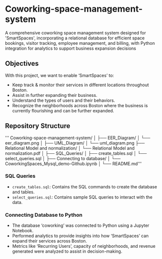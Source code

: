 # Coworking-space-management-system
A comprehensive coworking space management system designed for 'SmartSpaces', incorporating a relational database for efficient space bookings, visitor tracking, employee management, and billing, with Python integration for analytics to support business expansion decisions


## Objectives
With this project, we want to enable ‘SmartSpaces’ to:
- Keep track & monitor their services in different locations throughout Boston.
- Assist in further expanding their business.
- Understand the types of users and their behaviors.
- Recognize the neighborhoods across Boston where the business is currently flourishing and can be further expanded.

## Repository Structure
'''
Coworking-space-management-system/
│
├── EER_Diagram/
│ └── eer_diagram.png
│
├── UML_Diagram/
│ └── uml_diagram.png
├── Relational Model and normalization/
│ └── Relational Model and normalization.pdf
│
├── SQL_Queries/
│ ├── create_tables.sql
│ └── select_queries.sql
│
├── Connecting to database/
│ └── CoworkingSpaces_Mysql_demo-Github.ipynb
│
└── README.md'''

### SQL Queries

- `create_tables.sql`: Contains the SQL commands to create the database and tables.
- `select_queries.sql`: Contains sample SQL queries to interact with the data.

### Connecting Database to Python

- The database ‘coworking’ was connected to Python using a Jupyter Notebook.
- Performed analytics to provide insights into how ‘SmartSpaces’ can expand their services across Boston.
- Metrics like ‘Recurring Users’, capacity of neighborhoods, and revenue generated were analyzed to assist in decision-making.



